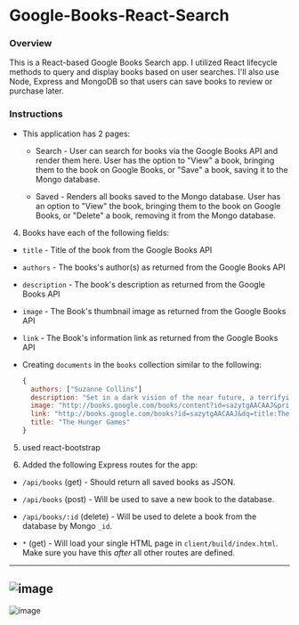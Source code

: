 # Google-Books-React-Search

### Overview

This is a React-based Google Books Search app. I utilized React lifecycle methods to query and display books based on user searches. 
I'll also use Node, Express and MongoDB so that users can save books to review or purchase later.

### Instructions

* This application has 2 pages:

  * Search - User can search for books via the Google Books API and render them here. 
  User has the option to "View" a book, bringing them to the book on Google Books, or "Save" a book,
  saving it to the Mongo database.

  * Saved - Renders all books saved to the Mongo database.
  User has an option to "View" the book, bringing them to the book on Google Books, or "Delete" a book, 
  removing it from the Mongo database.


4. Books have each of the following fields:

* `title` - Title of the book from the Google Books API

* `authors` - The books's author(s) as returned from the Google Books API

* `description` - The book's description as returned from the Google Books API

* `image` - The Book's thumbnail image as returned from the Google Books API

* `link` - The Book's information link as returned from the Google Books API

* Creating `documents` in the `books` collection similar to the following:

    ```js
    {
      authors: ["Suzanne Collins"]
      description: "Set in a dark vision of the near future, a terrifying reality TV show is taking place. Twelve boys and twelve girls are forced to appear in a live event called The Hunger Games. There is only one rule: kill or be killed. When sixteen-year-old Katniss Everdeen steps forward to take her younger sister's place in the games, she sees it as a death sentence. But Katniss has been close to death before. For her, survival is second nature."
      image: "http://books.google.com/books/content?id=sazytgAACAAJ&printsec=frontcover&img=1&zoom=1&source=gbs_api"
      link: "http://books.google.com/books?id=sazytgAACAAJ&dq=title:The+Hunger+Games&hl=&source=gbs_api"
      title: "The Hunger Games"
    }
    ```

5. used react-bootstrap

6. Added the following Express routes for the app:

* `/api/books` (get) - Should return all saved books as JSON.

* `/api/books` (post) - Will be used to save a new book to the database.

* `/api/books/:id` (delete) - Will be used to delete a book from the database by Mongo `_id`.

* `*` (get) - Will load your single HTML page in `client/build/index.html`. 
Make sure you have this _after_ all other routes are defined.

- - -

![image](https://user-images.githubusercontent.com/49765334/68086596-862a4500-fe1b-11e9-868a-225dca5545b4.png)
--------------------------------------------------------------------------------------------------------------------------
![image](https://user-images.githubusercontent.com/49765334/68086592-7a3e8300-fe1b-11e9-8ade-0f52797ae7c0.png)




